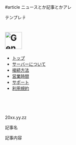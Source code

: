 #article
ニュースとか記事とかアレ

テンプレ☟
<html lang="ja"><head>
  <meta charset="UTF-8">

<title>UMJ｜記事名</title>
<meta name="viewport" content="width=device-width, initial-scale = 1.0, maximum-scale=1.0, user-scalable=no">
<meta property="og:type" content="article">
<meta property="og:site_name" content="UNIVERSAL MINECRAFT JAPAN">
<meta property="og:title" content="ユニバーサル・マインクラフト・ジャパン">
<meta property="og:url" content="https://umj.genserver.work/">
<meta property="og:description" content="記事名">
<meta property="og:image" content="https://umj.genserver.work/img/記事画像">
<meta name="keywords" content="ユニバーサル・マインクラフト・ジャパン,umj">
<meta name="theme-color" content="#acb242">
<meta http-equiv="X-UA-Compatible" content="IE=edge">
<link rel="shortcut icon" href="https://umj.genserver.work/img/icon.png">


  <!--  js -->
  <script src="https://code.jquery.com/jquery-3.4.1.min.js"></script>
  <script src="https://stackpath.bootstrapcdn.com/bootstrap/4.3.1/js/bootstrap.min.js" integrity="sha384-JjSmVgyd0p3pXB1rRibZUAYoIIy6OrQ6VrjIEaFf/nJGzIxFDsf4x0xIM+B07jRM" crossorigin="anonymous"></script>
  <link rel="stylesheet" href="https://stackpath.bootstrapcdn.com/bootstrap/4.3.1/css/bootstrap.min.css" integrity="sha384-ggOyR0iXCbMQv3Xipma34MD+dH/1fQ784/j6cY/iJTQUOhcWr7x9JvoRxT2MZw1T" crossorigin="anonymous">
  <!--  js -->
  <!--  original -->
  <script src="https://umj.genserver.work/masonry.pkgd.min.js"></script>
  <script src="https://umj.genserver.work/imagesloaded.pkgd.min.js"></script>
  <link rel="stylesheet" href="https://umj.genserver.work/style.css">
  <script src="https://umj.genserver.work/menu.js"></script>
<style>
.btn-close{
  display: inline-block;
  padding:25px 0;
}

.btn-close::before,
.btn-close::after {
display: block;
content: "";
width: 50px;
height: 1px;
background: #000;
}
.btn-close::before {
transform: rotate(-45deg);
}
.btn-close::after {
transform: rotate(45deg);
}

.close {
    position: absolute;
    top: 15%;
    right: 5%;
    width: 50px;
    height: 50px;
    z-index: 10;
}

.content {
    background-color: #f6f6f6;
    margin: 7%;
}
</style>
  <!--  original -->
</head>
<body>


<div id="header">
<h1><a href="https://umj.genserver.work/"><img class="logo" src="https://umj.genserver.work/img/icon.png" width="56" height="56" alt="GenServer"></a></h1>
<nav>
<ul id="navi">
<li class="sen"><a href="https://umj.genserver.work/">トップ</a></li>
<li class="sen"><a href="https://umj.genserver.work/about/">サーバーについて</a></li>
<li class="sen"><a href="https://umj.genserver.work/how-to-join/">接続方法</a></li>
<li class="sen"><a href="https://umj.genserver.work/today/">営業時間</a></li>
<li class="sen"><a href="https://umj.genserver.work/support/">サポート</a></li>
<li class="sen"><a href="https://umj.genserver.work/terms/">利用規約</a></li>
</ul>
</nav>

<div class="nav_btn" id="nav_btn">
<span class="hamburger_line hamburger_line1"></span>
<span class="hamburger_line hamburger_line2"></span>
<span class="hamburger_line hamburger_line3"></span>
</div>
<div class="nav_bg" id="nav_bg"></div>

</div>
<div class="content">
<p class="close">
  <a href="https://umj.genserver.work/">
    <span class="btn-close">
    </span>
  </a>
</p>

<p class="detail_date">20xx.yy.zz</p>
<p class="detail_title">記事名</p>
<p class="detail_text">
記事内容
</p>
</div>
  </div>

  <!--  javascript   -->
  <script type="text/javascript">
    $(function(){
    
      var $grid = $('.grid').imagesLoaded( function() {
        $grid.masonry({
          isAnimated: true
        });
      });
    
    });
  </script>
  <!--  javascript   -->

</body></html>
